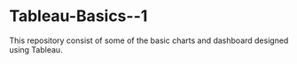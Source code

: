 # Tableau-Basics--1
This repository consist of some of the basic charts and dashboard designed using Tableau.
